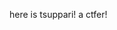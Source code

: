 here is tsuppari!
a ctfer!

<!---
tsuppari404/tsuppari404 is a ✨ special ✨ repository because its `README.md` (this file) appears on your GitHub profile.
You can click the Preview link to take a look at your changes.
--->
